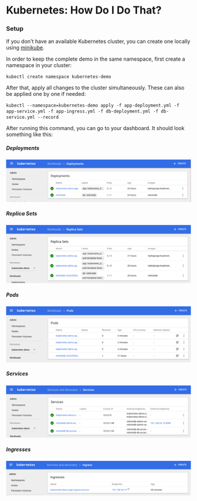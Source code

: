 # Kubernetes: How Do I Do That?

### Setup

If you don't have an available Kubernetes cluster, you can create one locally using [minikube](https://kubernetes.io/docs/getting-started-guides/minikube/#installation).

In order to keep the complete demo in the same namespace, first create a namespace in your cluster:

```
kubectl create namespace kubernetes-demo
```

After that, apply all changes to the cluster simultaneously. These can also be applied one by one if needed:

```
kubectl --namespace=kubernetes-demo apply -f app-deployment.yml -f app-service.yml -f app-ingress.yml -f db-deployment.yml -f db-service.yml --record
```

After running this command, you can go to your dashboard. It should look something like this:

##### Deployments

![screenshots/deployments.png](screenshots/deployments.png)

##### Replica Sets

![screenshots/replica-sets.png](screenshots/replica-sets.png)

##### Pods

![screenshots/pods.png](screenshots/pods.png)

##### Services

![screenshots/services.png](screenshots/services.png)

##### Ingresses

![screenshots/ingresses.png](screenshots/ingresses.png)
